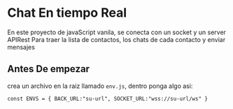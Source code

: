 # Chat En tiempo Real

En este proyecto de javaScript vanila, se conecta con un socket y un server APIRest
Para traer la lista de contactos, los chats de cada contacto y enviar mensajes

## Antes De empezar
crea un archivo en la raiz llamado ``env.js``, dentro ponga algo asi:

````const ENVS = { BACK_URL:"su-url", SOCKET_URL:"wss://su-url/ws" }````